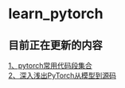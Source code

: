 # learn_pytorch

## 目前正在更新的内容
[1、pytorch常用代码段集合](https://github.com/yflfly/learn_pytorch/tree/master/pytorch%E5%B8%B8%E7%94%A8%E4%BB%A3%E7%A0%81%E6%AE%B5%E9%9B%86%E5%90%88)<br>
[2、深入浅出PyTorch从模型到源码](https://github.com/yflfly/learn_pytorch/tree/master/%E6%B7%B1%E5%85%A5%E6%B5%85%E5%87%BAPyTorch%E4%BB%8E%E6%A8%A1%E5%9E%8B%E5%88%B0%E6%BA%90%E7%A0%81)<br>
